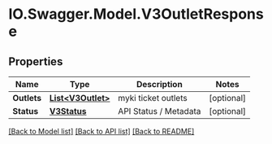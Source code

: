 # IO.Swagger.Model.V3OutletResponse
## Properties

Name | Type | Description | Notes
------------ | ------------- | ------------- | -------------
**Outlets** | [**List&lt;V3Outlet&gt;**](V3Outlet.md) | myki ticket outlets | [optional] 
**Status** | [**V3Status**](V3Status.md) | API Status / Metadata | [optional] 

[[Back to Model list]](../README.md#documentation-for-models) [[Back to API list]](../README.md#documentation-for-api-endpoints) [[Back to README]](../README.md)

